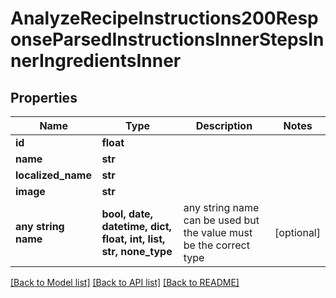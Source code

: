 # AnalyzeRecipeInstructions200ResponseParsedInstructionsInnerStepsInnerIngredientsInner


## Properties
Name | Type | Description | Notes
------------ | ------------- | ------------- | -------------
**id** | **float** |  | 
**name** | **str** |  | 
**localized_name** | **str** |  | 
**image** | **str** |  | 
**any string name** | **bool, date, datetime, dict, float, int, list, str, none_type** | any string name can be used but the value must be the correct type | [optional]

[[Back to Model list]](../README.md#documentation-for-models) [[Back to API list]](../README.md#documentation-for-api-endpoints) [[Back to README]](../README.md)


